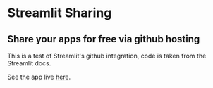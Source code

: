 # Streamlit Sharing

## Share your apps for free via github hosting

This is a test of Streamlit's github integration, code is taken from the Streamlit docs.

See the app live [here](https://share.streamlit.io/parfy/hello-world/main.py).
